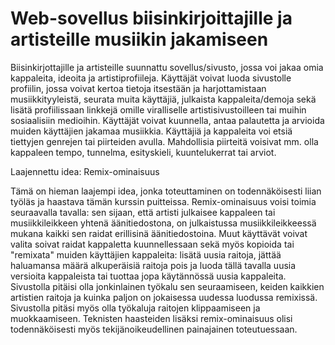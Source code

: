 # Web-sovellus biisinkirjoittajille ja artisteille musiikin jakamiseen

Biisinkirjottajille ja artisteille suunnattu sovellus/sivusto, jossa voi jakaa omia kappaleita, ideoita ja artistiprofiileja.
Käyttäjät voivat luoda sivustolle profiilin, jossa voivat kertoa tietoja itsestään ja harjottamistaan musiikkityyleistä, seurata muita käyttäjiä, julkaista kappaleita/demoja sekä lisätä profiilissaan linkkejä omille viralliselle artistisivustoilleen tai muihin sosiaalisiin medioihin. Käyttäjät voivat kuunnella, antaa palautetta ja arvioida muiden käyttäjien jakamaa musiikkia. Käyttäjiä ja kappaleita voi etsiä tiettyjen genrejen tai piirteiden avulla. Mahdollisia piirteitä voisivat mm. olla kappaleen tempo, tunnelma, esityskieli, kuuntelukerrat tai arviot.


Laajennettu idea: Remix-ominaisuus

Tämä on hieman laajempi idea, jonka toteuttaminen on todennäköisesti liian työläs ja haastava tämän kurssin puitteissa. Remix-ominaisuus voisi toimia seuraavalla tavalla: sen sijaan, että artisti julkaisee kappaleen tai musiikkileikkeen yhtenä äänitiedostona, on julkaistussa musiikkileikkeessä mukana kaikki sen raidat erillisinä äänitiedostoina. Muut käyttävät voivat valita soivat raidat kappaletta kuunnellessaan sekä myös kopioida tai "remixata" muiden käyttäjien kappaleita: lisätä uusia raitoja, jättää haluamansa määrä alkuperäisiä raitoja pois ja luoda tällä tavalla uusia versioita kappaleista tai tuottaa jopa käytännössä uusia kappaleita. Sivustolla pitäisi olla jonkinlainen työkalu sen seuraamiseen, keiden kaikkien artistien raitoja ja kuinka paljon on jokaisessa uudessa luodussa remixissä. Sivustolla pitäsi myös olla työkaluja raitojen klippaamiseen ja muokkaamiseen. Teknisten haasteiden lisäksi remix-ominaisuus olisi todennäköisesti myös tekijänoikeudellinen painajainen toteutuessaan.
